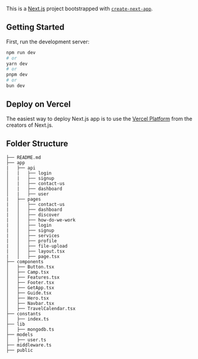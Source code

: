 This is a [Next.js](https://nextjs.org) project bootstrapped with [`create-next-app`](https://nextjs.org/docs/app/api-reference/cli/create-next-app).

## Getting Started

First, run the development server:

```bash
npm run dev
# or
yarn dev
# or
pnpm dev
# or
bun dev
```

## Deploy on Vercel

The easiest way to deploy Next.js app is to use the [Vercel Platform](https://vercel.com/new?utm_medium=default-template&filter=next.js&utm_source=create-next-app&utm_campaign=create-next-app-readme) from the creators of Next.js.



## Folder Structure

```
├── README.md
├── app
|   ├── api
│   |   ├── login
│   |   ├── signup
│   |   ├── contact-us
│   |   ├── dashboard
│   |   ├── user
|   ├── pages
|   │   ├── contact-us
|   │   ├── dashboard
|   │   ├── discover
|   │   ├── how-do-we-work
|   │   ├── login
|   │   ├── signup
|   │   ├── services
|   │   ├── profile
|   │   ├── file-upload
|   │   ├── layout.tsx
|   │   ├── page.tsx
├── components
│   ├── Button.tsx
│   ├── Camp.tsx
│   ├── Features.tsx
│   ├── Footer.tsx
│   ├── GetApp.tsx
│   ├── Guide.tsx
│   ├── Hero.tsx
│   ├── Navbar.tsx
│   ├── TravelCalendar.tsx
├── constants
│   ├── index.ts
├── lib
│   ├── mongodb.ts
├── models
│   ├── user.ts
├── middleware.ts
├── public
